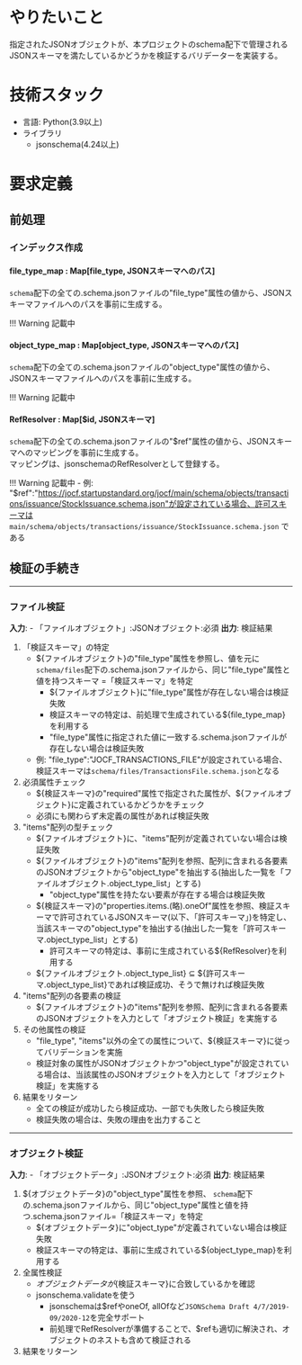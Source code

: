 # やりたいこと

指定されたJSONオブジェクトが、本プロジェクトのschema配下で管理されるJSONスキーマを満たしているかどうかを検証するバリデーターを実装する。

# 技術スタック

- 言語: Python(3.9以上)
- ライブラリ
    - jsonschema(4.24以上)

# 要求定義

## 前処理

### インデックス作成

#### file_type_map : Map[file_type, JSONスキーマへのパス]

`schema`配下の全ての.schema.jsonファイルの"file_type"属性の値から、JSONスキーマファイルへのパスを事前に生成する。

!!! Warning
    記載中

#### object_type_map : Map[object_type, JSONスキーマへのパス]

`schema`配下の全ての.schema.jsonファイルの"object_type"属性の値から、JSONスキーマファイルへのパスを事前に生成する。

!!! Warning
    記載中

#### RefResolver : Map[$id, JSONスキーマ]

`schema`配下の全ての.schema.jsonファイルの"$ref"属性の値から、JSONスキーマへのマッピングを事前に生成する。<br>
マッピングは、jsonschemaのRefResolverとして登録する。

!!! Warning
    記載中
        - 例: "$ref":"https://jocf.startupstandard.org/jocf/main/schema/objects/transactions/issuance/StockIssuance.schema.json"が設定されている場合、許可スキーマは `main/schema/objects/transactions/issuance/StockIssuance.schema.json` である

## 検証の手続き

-----
### ファイル検証

**入力**:
    - 「ファイルオブジェクト」:JSONオブジェクト:必須
**出力**: 検証結果

1. 「検証スキーマ」の特定
    - ${ファイルオブジェクト}の"file_type"属性を参照し、値を元に `schema/files`配下の.schema.jsonファイルから、同じ"file_type"属性と値を持つスキーマ =「検証スキーマ」を特定
        - ${ファイルオブジェクト}に"file_type"属性が存在しない場合は検証失敗
        - 検証スキーマの特定は、前処理で生成されている${file_type_map}を利用する
        - "file_type"属性に指定された値に一致する.schema.jsonファイルが存在しない場合は検証失敗
    - 例: "file_type":"JOCF_TRANSACTIONS_FILE"が設定されている場合、検証スキーマは`schema/files/TransactionsFile.schema.json`となる
2. 必須属性チェック
    - ${検証スキーマ}の"required"属性で指定された属性が、${ファイルオブジェクト}に定義されているかどうかをチェック
    - 必須にも関わらず未定義の属性があれば検証失敗
3. "items"配列の型チェック
    - ${ファイルオブジェクト}に、"items"配列が定義されていない場合は検証失敗
    - ${ファイルオブジェクト}の"items"配列を参照、配列に含まれる各要素のJSONオブジェクトから"object_type"を抽出する(抽出した一覧を「ファイルオブジェクト.object_type_list」とする)
        - "object_type"属性を持たない要素が存在する場合は検証失敗
    - ${検証スキーマ}の"properties.items.(略).oneOf"属性を参照、検証スキーマで許可されているJSONスキーマ(以下、「許可スキーマ」)を特定し、当該スキーマの"object_type"を抽出する(抽出した一覧を「許可スキーマ.object_type_list」とする)
        - 許可スキーマの特定は、事前に生成されている${RefResolver}を利用する
    - ${ファイルオブジェクト.object_type_list} ⊆ ${許可スキーマ.object_type_list}であれば検証成功、そうで無ければ検証失敗
4. "items"配列の各要素の検証
    - ${ファイルオブジェクト}の"items"配列を参照、配列に含まれる各要素のJSONオブジェクトを入力として「オブジェクト検証」を実施する
5. その他属性の検証
    - "file_type", "items"以外の全ての属性について、${検証スキーマ}に従ってバリデーションを実施
    - 検証対象の属性がJSONオブジェクトかつ"object_type"が設定されている場合は、当該属性のJSONオブジェクトを入力として「オブジェクト検証」を実施する
6. 結果をリターン
    - 全ての検証が成功したら検証成功、一部でも失敗したら検証失敗
    - 検証失敗の場合は、失敗の理由を出力すること

-----
### オブジェクト検証

**入力**:
    - 「オブジェクトデータ」:JSONオブジェクト:必須
**出力**: 検証結果

1. ${オブジェクトデータ}の"object_type"属性を参照、 `schema`配下の.schema.jsonファイルから、同じ"object_type"属性と値を持つ.schema.jsonファイル=「検証スキーマ」を特定
    - ${オブジェクトデータ}に"object_type"が定義されていない場合は検証失敗
    - 検証スキーマの特定は、事前に生成されている${object_type_map}を利用する
2. 全属性検証
    - ${オブジェクトデータ}が${検証スキーマ}に合致しているかを確認
    - jsonschema.validateを使う
        - jsonschemaは$refやoneOf, allOfなど`JSONSchema Draft 4/7/2019-09/2020-12`を完全サポート 
        - 前処理でRefResolverが準備することで、$refも適切に解決され、オブジェクトのネストも含めて検証される
3. 結果をリターン

